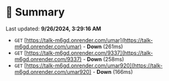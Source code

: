 # 📖 Summary
Last updated: **9/26/2024, 3:29:16 AM**

- `GET` [https://talk-m6gd.onrender.com/umar](https://talk-m6gd.onrender.com/umar) - **Down** (261ms)
- `GET` [https://talk-m6gd.onrender.com/9337](https://talk-m6gd.onrender.com/9337) - **Down** (258ms)
- `GET` [https://talk-m6gd.onrender.com/umar920](https://talk-m6gd.onrender.com/umar920) - **Down** (166ms)
